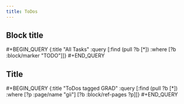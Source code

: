```yaml
---
title: ToDos
---
```


## Block title
#+BEGIN_QUERY
{:title "All Tasks"
 :query [:find (pull ?b [*])
         :where
                  [?b :block/marker "TODO"]]}
#+END_QUERY
## Title
#+BEGIN_QUERY
{:title "ToDos tagged GRAD"
 :query [:find (pull ?b [*])
         :where
         [?p :page/name "gii"]
         [?b :block/ref-pages ?p]]}
#+END_QUERY

